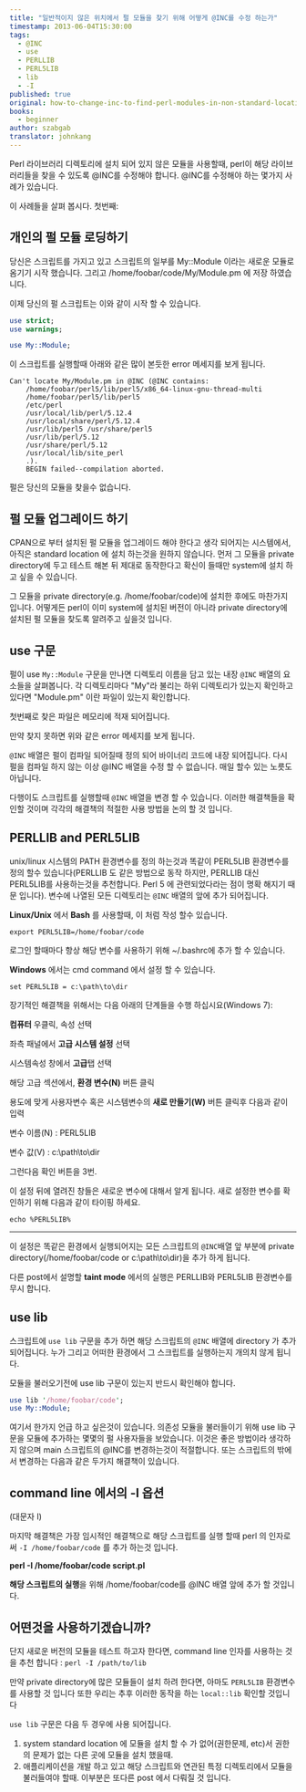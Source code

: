 ```yaml
---
title: "일반적이지 않은 위치에서 펄 모듈을 찾기 위해 어떻게 @INC를 수정 하는가"
timestamp: 2013-06-04T15:30:00
tags:
  - @INC
  - use
  - PERLLIB
  - PERL5LIB
  - lib
  - -I
published: true
original: how-to-change-inc-to-find-perl-modules-in-non-standard-locations
books:
  - beginner
author: szabgab
translator: johnkang
---
```



Perl 라이브러리 디렉토리에 설치 되어 있지 않은 모듈을 사용할때, perl이 해당 라이브러리들을 찾을 수 있도록 @INC를 수정해야 합니다. @INC를 수정해야 하는 몇가지 사례가 있습니다.

이 사례들을 살펴 봅시다. 첫번째:


## 개인의 펄 모듈 로딩하기

당신은 스크립트를 가지고 있고 스크립트의 일부를 My::Module 이라는 새로운 모듈로 옴기기 시작 했습니다. 그리고 /home/foobar/code/My/Module.pm 에 저장 하였습니다.

이제 당신의 펄 스크립트는 이와 같이 시작 할 수 있습니다.

```perl
use strict;
use warnings;

use My::Module;
```

이 스크립트를 실행할때 아래와 같은 많이 본듯한 error 메세지를 보게 됩니다.

```
Can't locate My/Module.pm in @INC (@INC contains:
    /home/foobar/perl5/lib/perl5/x86_64-linux-gnu-thread-multi
    /home/foobar/perl5/lib/perl5
    /etc/perl
    /usr/local/lib/perl/5.12.4
    /usr/local/share/perl/5.12.4
    /usr/lib/perl5 /usr/share/perl5
    /usr/lib/perl/5.12
    /usr/share/perl/5.12
    /usr/local/lib/site_perl
    .).
    BEGIN failed--compilation aborted.
```

펄은 당신의 모듈을 찾을수 없습니다.

## 펄 모듈 업그레이드 하기

CPAN으로 부터 설치된 펄 모듈을 업그레이드 해야 한다고 생각 되어지는 시스템에서, 아직은 standard location 에 설치 하는것을 원하지 않습니다. 먼저 그 모듈을 private directory에 두고 테스트 해본 뒤 제대로 동작한다고 확신이 들때만 system에 설치 하고 싶을 수 있습니다.

그 모듈을 private directory(e.g. /home/foobar/code)에 설치한 후에도 마찬가지 입니다. 어떻게든 perl이 이미 system에 설치된 버전이 아니라 private directory에 설치된 펄 모듈을 찾도록 알려주고 싶을것 입니다.

## use 구문

펄이 use `My::Module` 구문을 만나면 디렉토리 이름을 담고 있는 내장 `@INC` 배열의 요소들을 살펴봅니다. 각 디렉토리마다 "My"라 불리는 하위 디렉토리가 있는지 확인하고 있다면 "Module.pm" 이란 파일이 있는지 확인합니다.

첫번째로 찾은 파일은 메모리에 적재 되어집니다.

만약 찾지 못하면 위와 같은 error 메세지를 보게 됩니다.

`@INC` 배열은 펄이 컴파일 되어질때 정의 되어 바이너리 코드에 내장 되어집니다. 다시 펄을 컴파일 하지 않는 이상 @INC 배열을 수정 할 수 없습니다. 매일 할수 있는 노릇도 아닙니다.

다행이도 스크립트를 실행할때 `@INC` 배열을 변경 할 수 있습니다. 이러한 해결책들을 확인할 것이며 각각의 해결책의 적절한 사용 방법을 논의 할 것 입니다.

## PERLLIB and PERL5LIB

unix/linux 시스템의 PATH 환경변수를 정의 하는것과 똑같이 PERL5LIB 환경변수를 정의 할수 있습니다(PERLLIB 도 같은 방법으로 동작 하지만, PERLLIB 대신 PERL5LIB를 사용하는것을 추천합니다. Perl 5 에 관련되었다라는 점이 명확 해지기 때문 입니다). 변수에 나열된 모든 디렉토리는 `@INC` 배열의 앞에 추가 되어집니다.

<b>Linux/Unix</b> 에서 <b>Bash</b> 를 사용할때, 이 처럼 작성 할수 있습니다.

```
export PERL5LIB=/home/foobar/code
```

로그인 할때마다 항상 해당 변수를 사용하기 위해 ~/.bashrc에 추가 할 수 있습니다.

<b>Windows</b> 에서는 cmd command 에서 설정 할 수 있습니다.
```
set PERL5LIB = c:\path\to\dir
```

장기적인 해결책을 위해서는 다음 아래의 단계들을 수행 하십시요(Windows 7):

<b>컴퓨터</b> 우클릭, 속성 선택

좌측 패널에서 <b>고급 시스템 설정</b> 선택

시스템속성 창에서 <b>고급</b>탭 선택

해당 고급 섹션에서, <b>환경 변수(N)</b> 버튼 클릭

용도에 맞게 사용자변수 혹은 시스템변수의 <b>새로 만들기(W)</b> 버튼 클릭후 다음과 같이 입력

변수 이름(N) : PERL5LIB

변수 값(V) : c:\path\to\dir

그런다음 확인 버튼을 3번.

이 설정 뒤에 열려진 창들은 새로운 변수에 대해서 알게 됩니다. 새로 설정한 변수를 확인하기 위해 다음과 같이 타이핑 하세요.

```
echo %PERL5LIB%
```

<hr>

이 설정은 똑같은 환경에서 실행되어지는 모든 스크립트의 `@INC`배열 앞 부분에 private directory(/home/foobar/code or c:\path\to\dir)을 추가 하게 됩니다. 

다른 post에서 설명할 <b>taint mode</b> 에서의 실행은 PERLLIB와 PERL5LIB 환경변수를 무시 합니다.

## use lib

스크립트에 `use lib` 구문을 추가 하면 해당 스크립트의 `@INC` 배열에 directory 가 추가 되어집니다. 누가 그리고 어떠한 환경에서 그 스크립트를 실행하는지 개의치 않게 됩니다.

모듈을 불러오기전에 use lib 구문이 있는지 반드시 확인해야 합니다. 

```perl
use lib '/home/foobar/code';
use My::Module;
```

여기서 한가지 언급 하고 싶은것이 있습니다. 의존성 모듈을 불러들이기 위해 use lib 구문을 모듈에 추가하는 몇몇의 펄 사용자들을 보았습니다. 이것은 좋은 방법이라 생각하지 않으며 main 스크립트의 @INC를 변경하는것이 적절합니다. 또는 스크립트의 밖에서 변경하는 다음과 같은 두가지 해결책이 있습니다.

## command line 에서의 -I 옵션

(대문자 I)

마지막 해결책은 가장 임시적인 해결책으로 해당 스크립트를 실행 할때 perl 의 인자로써 `-I /home/foobar/code` 를 추가 하는것 입니다.

<b>perl -I /home/foobar/code script.pl</b>

<b>해당 스크립트의 실행</b>을 위해 /home/foobar/code를 @INC 배열 앞에 추가 할 것입니다.

## 어떤것을 사용하기겠습니까?

단지 새로운 버전의 모듈을 테스트 하고자 한다면, command line 인자를 사용하는 것을 추천 합니다 :
`perl -I /path/to/lib`

만약 private directory에 많은 모듈들이 설치 하려 한다면, 아마도 `PERL5LIB` 환경변수를 사용할 것 입니다
또한 우리는 추후 이러한 동작을 하는 `local::lib` 확인할 것입니다

`use lib` 구문은 다음 두 경우에 사용 되어집니다.

<ol>
<li>system standard location 에 모듈을 설치 할 수 가 없어(권한문제, etc)서 권한의 문제가 없는 다른 곳에 모듈을 설치 했을때.</li>
<li>애플리케이션을 개발 하고 있고 해당 스크립트와 연관된 특정 디렉토리에서 모듈을 불러들여야 할때. 이부분은 또다른 post 에서 다뤄질 것 입니다.</li>
</ol>

